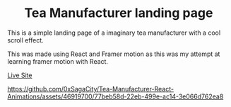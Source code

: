 <h1 align="center">Tea Manufacturer landing page</h1>

<p>This is a simple landing page of a imaginary tea manufacturer with a cool scroll effect.</p>
<p>This was made using React and Framer motion as this was my attempt at learning framer motion with React.</p>

[Live Site](https://tea-manufacturer.netlify.app/)

https://github.com/0xSagaCity/Tea-Manufacturer-React-Animations/assets/46919700/77beb58d-22eb-499e-ac14-3e066d762ea8

